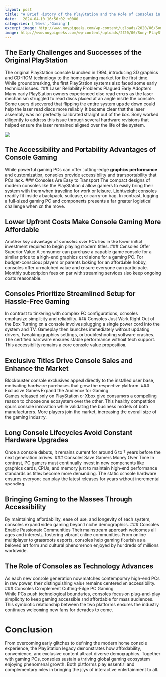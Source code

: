 ```yaml
---
layout: post
title: "A Brief History of the PlayStation and the Role of Consoles in Gaming"
date:   2024-04-10 16:56:02 +0000
categories: ['News','Gaming']
excerpt_image: http://www.noypigeeks.com/wp-content/uploads/2020/06/Sony-PlayStation-Evolution-NoypiGeeks.jpg
image: http://www.noypigeeks.com/wp-content/uploads/2020/06/Sony-PlayStation-Evolution-NoypiGeeks.jpg
---
```


## The Early Challenges and Successes of the Original PlayStation
The original PlayStation console launched in 1994, introducing 3D graphics and CD-ROM technology to the home gaming market for the first time. While groundbreaking, the first PlayStation systems also faced some early technical issues. ### Laser Reliability Problems Plagued Early Adopters
Many early PlayStation owners experienced disc read errors as the laser mechanism struggled to read discs placed at an angle inside the console. Some users discovered that flipping the entire system upside down could help the laser read discs more reliably. It became clear that the laser assembly was not perfectly calibrated straight out of the box. Sony worked diligently to address this issue through several hardware revisions that helped ensure the laser remained aligned over the life of the system.

![](http://www.noypigeeks.com/wp-content/uploads/2020/06/Sony-PlayStation-Evolution-NoypiGeeks.jpg)
## The Accessibility and Portability Advantages of Console Gaming
While powerful gaming PCs can offer cutting-edge **graphics performance** and customization, consoles provide accessibility and transportability that PCs lack. ### Consoles Are Easy to Transport 
The compact designs of modern consoles like the PlayStation 4 allow gamers to easily bring their system with them when traveling for work or leisure. Lightweight consoles readily fit inside a backpack, suitcase, or carry-on bag. In contrast, lugging a full-sized gaming PC and components presents a far greater logistical challenge when on the move.
## Lower Upfront Costs Make Console Gaming More Affordable 
Another key advantage of consoles over PCs lies in the lower initial investment required to begin playing modern titles. ### Consoles Offer Superior Value 
A consumer can purchase a capable game console for a similar price to a high-end graphics card alone for a gaming PC. For budget-conscious players or parents looking for an affordable hobby, consoles offer unmatched value and ensure everyone can participate. Monthly subscription fees on par with streaming services also keep ongoing costs reasonable.
## Consoles Prioritize Streamlined Setup for Hassle-Free Gaming  
In contrast to tinkering with complex PC configurations, consoles emphasize simplicity and reliability. ### Consoles Just Work Right Out of the Box
Turning on a console involves plugging a single power cord into the system and TV. Gameplay then launches immediately without updating drivers, tweaking graphics settings, or troubleshooting software crashes. The certified hardware ensures stable performance without tech support. This accessibility remains a core console value proposition.
## Exclusive Titles Drive Console Sales and Enhance the Market
Blockbuster console exclusives appeal directly to the installed user base, motivating hardware purchases that grow the respective platform. ### Exclusive Games Expand the Audience for Gaming  
Games released only on PlayStation or Xbox give consumers a compelling reason to choose one ecosystem over the other. This healthy competition spurs console innovation while validating the business models of both manufacturers. More players join the market, increasing the overall size of the gaming industry.
## Long Console Lifecycles Avoid Constant Hardware Upgrades
Once a console debuts, it remains current for around 6 to 7 years before the next generation arrives. ### Consoles Save Gamers Money Over Time
In contrast, PC gamers must continually invest in new components like graphics cards, CPUs, and memory just to maintain high-end performance standards as titles become more demanding. The static console hardware ensures everyone can play the latest releases for years without incremental spending.
## Bringing Gaming to the Masses Through Accessibility 
By maintaining affordability, ease of use, and longevity of each system, consoles expand video gaming beyond niche demographics. ### Consoles Enable Passionate Communities 
Their mainstream approach welcomes all ages and interests, fostering vibrant online communities. From online multiplayer to grassroots esports, consoles help gaming flourish as a beloved art form and cultural phenomenon enjoyed by hundreds of millions worldwide.
## The Role of Consoles as Technology Advances
As each new console generation now matches contemporary high-end PCs in raw power, their distinguishing value remains centered on accessibility. ### Consoles Complement Cutting-Edge PC Gaming  
While PCs push technological boundaries, consoles focus on plug-and-play simplicity to keep gaming accessible and affordable for mass audiences. This symbiotic relationship between the two platforms ensures the industry continues welcoming new fans for decades to come.
# Conclusion
From overcoming early glitches to defining the modern home console experience, the PlayStation legacy demonstrates how affordability, convenience, and exclusive content attract diverse demographics. Together with gaming PCs, consoles sustain a thriving global gaming ecosystem enjoying phenomenal growth. Both platforms play essential and complementary roles in bringing the joys of interactive entertainment to all.
